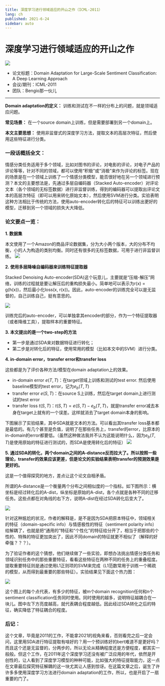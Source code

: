 ```yaml
---
title: 深度学习进行领域适应的开山之作（ICML-2011）
lang: ch
published: 2021-6-24
sidebar: auto
---
```


# 深度学习进行领域适应的开山之作

![](https://cdn.jsdelivr.net/gh/beyondguo/mdnice_pictures/2021-3-25/1616660349116-image.png)

- 论文标题：Domain Adaptation for Large-Scale Sentiment Classification: A Deep Learning Approach
- 会议/期刊：ICML-2011
- 团队：Bengio那一伙儿

---

**Domain adaptation的定义：** 训练和测试在不一样的分布上的问题，就是领域适应问题。

**常见场景：** 在一个source domain上训练，但是需要部署到另一个domain上。

**本文主要思想：** 使用非监督式的深度学习方法，提取文本的高层次特征，然后使用这些特征进行分类。

### 一段话概括全文：
情感分类任务适用于多个领域，比如对图书的评论，对电影的评论，对电子产品的评论等等，针对不同的领域，都可以使用“积极”或“消极”来作为评论的标签。现在的场景是在一个领域上训练了一个情感分类模型，能否很好地在另一个领域进行预测？本文的主要想法是，先通过多层自编码器（Stacked Auto-encoder）对评论文本（各个领域的无标签数据）进行非监督训练，得到的编码器可以提取出评论文本的高层次特征（即可以用来转化原始文本），然后使用SVM进行分类。实验表明这种方法相比于传统的方法，使用auto-encoder转化后的特征可以训练出更好的模型，迁移到另一个领域的损失大大降低。


### 论文要点一览：

**1. 数据集**

本文使用了一个Amazon的商品评论数据集，分为大小两个版本，大的分布不均衡，小的人为构造的类别均衡。同时还有很多的无标签数据，可用于进行非监督训练。
![](https://cdn.jsdelivr.net/gh/beyondguo/mdnice_pictures/2021-3-25/1616662398932-image.png)


**2. 使用多层降噪自编码器来训练特征提取器**

Stacked Denoising Auto-encoder(SDA)这个玩意儿，主要就是“压缩-解压”网络，训练的过程就是要让解压后的重构损失最小。简单地可以表示为r(x) = g(h(x))，然后最小化loss(x, r(x))。因此，auto-encoder的训练完全可以是无监督的，自己训练自己，挺有意思的。

![](https://cdn.jsdelivr.net/gh/beyondguo/mdnice_pictures/2021-3-25/1616663265484-image.png)

训练完后的auto-encoder，可以单独拿其encoder的部分，作为一个特征提取器（或者降维工具），提取样本的重要特征。

**3. 本文提出的是一个two-step的方法**

- 第一步是通过SDA来对数据特征进行转化；
- 第二步是对转化后的特征，使用常用的模型（比如本文中的SVM）进行分类。


**4. in-domain error，transfer error和transfer loss**

这些都是为了评价各种方法/模型在domain adaptation上的效果。
- in-domain error $e(T,T)$：在target领域上训练和测试的test error. 然后使用baseline模型的test error，记为$e_b(T,T)$
- transfer error $e(S,T)$：在source S上训练，然后在target domain上进行测试的test error
- transfer loss $t(S,T)$：$t(S,T) = e(S,T)-e_b(T,T)$，就是transfer error减去本身在target上就有的一个误差。这样就消去了target domain本身的影响。


下图展示了实验结果，其中SDA就是文本的方法。可以看出其transfer loss基本都是最低的。有几个甚至是负值，说明了在那些任务上，transfer的error，比原本的in-domain的error都要低。（虽然这种做法我并不认为这能说明什么，因为$e_b(T,T)$是使用原始的特征进行测试的，而SDA是使用转化后的特征）
![](https://cdn.jsdelivr.net/gh/beyondguo/mdnice_pictures/2021-3-25/1616679041215-image.png)

**5. 通过SDA的转化，两个domain之间的A-distance反而拉大了。所以按照一些理论，transfer的效果应该更差，但是论文的实验结果表明transfer的预测效果是更好的。**

这是一个值得探究的地方，差点让这个论文自相矛盾。

所谓的A-distance是一个衡量两个分布之间相似度的一个指标。如下图所示：横坐标是经过转化后的A-dist，纵坐标是原始的A-dist，各个点就是各种不同的迁移任务。这些点都在对角线的右下方，说明A-dist在经过SDA转化后变大了。

![](https://cdn.jsdelivr.net/gh/beyondguo/mdnice_pictures/2021-3-25/1616679834144-image.png)

针对这种尴尬的状况，作者的解释是，是不是因为SDA把原本特征中，领域相关的特征（domain-specific info）与情感极性的特征（sentiment polarity info）给解耦了，也就是把“通用的”特征和“个性化”的特征给分开了，相当于把那些的个性的、特殊的特征更加突出了，因此不同domain的特征就更不相似了（解释的好牵强？？？）。

为了验证作者的这个猜想，他们继续做了一些实验，即想办法挑出情感分类任务和领域识别任务中的那些重要特征，看看这些特征在两种不同的任务上的重叠程度。提取重要特征则是通过使用L1正则项的SVM来完成（L1范数常用于训练一个稀疏的模型，从而得到最重要的那些特征）。实验结果见下面这个热力图：

![](https://cdn.jsdelivr.net/gh/beyondguo/mdnice_pictures/2021-3-25/1616680765544-image.png)

这个图上的每个点代表，有多少的特征，被m个domain recognition任何和n个sentiment classification任务同时使用。同时使用的越多，说明特征越耦合在一块儿。图中左下方亮度越高，就代表耦合程度越低。因此经过SDA转化之后的特征，确实降低了特征耦合的程度。


### 后记：
这个文章，毕竟是2011的工作，不能拿2021的视角来看，否则看完之后一定会问，这里用SDA进行特征提取有啥好的？用一个预训练好的bert难道不是更好吗？而且这个还是无监督的，分两步的，所以无论从精确程度还是方便程度，都其实一般般。但这个工作，在2011年这个深度学习还没有被广泛应用的年代，依然是开创性的，让人看到了深度学习模型的种种可能，比如强大的特征提取能力，这一点在文章最后探究特征解耦的这一块尤其让人感到惊讶。在这篇文章之后，诞生了许许多多使用深度学习方法进行domain adaptation的工作，所以，也是开启了一扇重要的门了。